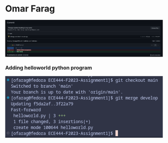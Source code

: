 # Omar Farag
![commit screenshot](Screenshot.png)

### Adding helloworld python program
![merge screenshot](Screenshot-merge.png)